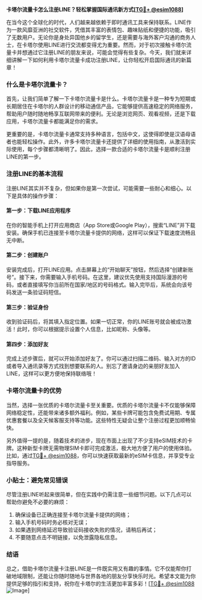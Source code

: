 **卡塔尔流量卡怎么注册LINE？轻松掌握国际通讯新方式[[TG💪+ @esim1088](https://t.me/s/esim1088)]**

在当今这个全球化的时代，人们越来越依赖于即时通讯工具来保持联系。LINE作为一款风靡亚洲的社交软件，凭借其丰富的表情包、趣味贴纸和便捷的功能，吸引了无数用户。无论你是身处异国他乡的留学生，还是需要与海外客户沟通的商务人士，在卡塔尔使用LINE进行交流都变得尤为重要。然而，对于初次接触卡塔尔流量卡并想通过它注册LINE的朋友来说，可能会觉得有些复杂。今天，我们就来详细讲解一下如何利用卡塔尔流量卡成功注册LINE，让你轻松开启国际通讯的新篇章！

### 什么是卡塔尔流量卡？

首先，让我们简单了解一下卡塔尔流量卡是什么。卡塔尔流量卡是一种专为短期或长期居住在卡塔尔的人群设计的移动通信产品，它能够提供高速稳定的网络服务，帮助用户随时随地畅享互联网带来的便利。无论是浏览网页、观看视频，还是下载应用，卡塔尔流量卡都能满足你的需求。

更重要的是，卡塔尔流量卡通常支持多种语言，包括中文，这使得即使是汉语母语者也能轻松操作。此外，许多卡塔尔流量卡还提供了详细的使用指南，从激活到实际使用，每个步骤都清晰明了。因此，选择一款合适的卡塔尔流量卡是顺利注册LINE的第一步。

### 注册LINE的基本流程

注册LINE其实并不复杂，但如果你是第一次尝试，可能需要一些耐心和细心。以下是具体的操作步骤：

#### 第一步：下载LINE应用程序
在你的智能手机上打开应用商店（App Store或Google Play），搜索“LINE”并下载安装。确保手机已连接至卡塔尔流量卡提供的网络，这样可以保证下载速度流畅且无中断。

#### 第二步：创建账户
安装完成后，打开LINE应用。点击屏幕上的“开始聊天”按钮，然后选择“创建新账号”。接下来，你需要输入手机号码。在这里，建议优先使用支持国际漫游的号码，或者直接填写你当前所在国家/地区的号码格式。输入完毕后，系统会向该号码发送一条验证码短信。

#### 第三步：验证身份
收到验证码后，将其填入指定位置。如果一切正常，你的LINE账号就会被成功激活！此时，你可以根据提示设置个人信息，比如昵称、头像等。

#### 第四步：添加好友
完成上述步骤后，就可以开始添加好友了。你可以通过扫描二维码、输入对方的ID或者导入通讯录等方式找到想要联系的人。别忘了邀请身边的亲朋好友加入LINE，这样可以更方便地保持联络哦！

### 卡塔尔流量卡的优势

当然，选择一张优质的卡塔尔流量卡至关重要。优质的卡塔尔流量卡不仅能够保障网络稳定性，还能带来诸多额外福利。例如，某些卡牌可能包含免费试用期、专属优惠套餐以及全天候客服支持等功能。这些特性无疑会让整个注册过程更加顺畅愉快。

另外值得一提的是，随着技术的进步，现在市面上出现了不少支持eSIM技术的卡牌。这种新型卡牌无需物理SIM卡即可完成激活，极大地方便了用户的使用体验。比如，通过[TG💪+ @esim1088](https://t.me/s/esim1088)，你可以快速获取最新的eSIM卡信息，并享受专业指导服务。

### 小贴士：避免常见错误

尽管注册LINE听起来很简单，但在实践中仍需注意一些细节问题。以下几点可以帮助你避免不必要的麻烦：

1. 确保设备已正确连接至卡塔尔流量卡提供的网络；
2. 输入手机号码时务必核对无误；
3. 如果遇到网络延迟导致验证码接收失败的情况，请稍后再试；
4. 不要随意点击不明链接，以免泄露隐私信息。

### 结语

总之，借助卡塔尔流量卡注册LINE是一件既实用又有趣的事情。它不仅能帮你打破地域限制，还能让你随时随地与世界各地的朋友分享快乐时光。希望本文能为你提供足够的指引和支持，祝你在卡塔尔的生活更加丰富多彩！[[TG💪+ @esim1088](https://t.me/s/esim1088) ![Image](https://i.postimg.cc/4NQfJmqS/Snipaste-2025-05-13-00-14-12.png)]